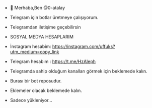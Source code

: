- 👋 Merhaba,Ben @0-atalay
- Telegram için botlar üretmeye çalışıyorum.
- Telegramdan iletişime geçebilirsin

- SOSYAL MEDYA HESAPLARIM
- İnstagram hesabim: https://instagram.com/uffuks?utm_medium=copy_link
- Telegram hesabım : https://t.me/HzAleph
- Telegramda sahip olduğum kanalları görmek için beklemede kalın.
- Burası bir bot reposudur.
- Eklemeler olacak beklemede kalın.
- Sadece yükleniyor...
<!---
0-Atalay/0-Atalay is a ✨ special ✨ repository because its `README.md` (this file) appears on your GitHub profile.
You can click the Preview link to take a look at your changes.
--->
